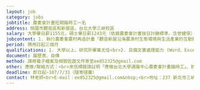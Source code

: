 ```yaml
---
layout: job
category: jobs
jobtitle: 農委會計畫短期臨時工一名
address: 桃園市觀音區和新屋區、台北大學三峽校區
salary: 大學畢日薪1155元，碩士畢日薪1243元（依據農委會計畫按日計酬標準，含勞健保）
jobcontent: 1. 執行農委會農村再造計畫「觀音新屋沿海農漁村生態環境與生活產業的互動關係」<br>2. 協助田野訪談及問卷<br>3. 資料整理以及相關庶務
period: 聘用日起三個月
qualifications: 1. 大學以上，研究所畢業尤佳<br>2. 具備文書處理能力 (Word、Excel)<br>3. 工作細心、態度積極、認真負責<br>4. 具良好溝通能力、對訪談問卷研究有興趣<br>5. 社會科學、生態學或生態人文相關科系尤佳<br>6. 可獨立作業<br>7. 自備交通工具，可獨立往返田野調查地點（桃園市觀音區和新屋區）<br>8. 需要時，能假日進行田野工作
document: 履歷表、自傳
method: 請將電子檔案及相關佐證文件寄至ee852325@gmail.com
other: 應徵/聯絡方式：<br>來信標題請註明「應徵台北大學通識中心農委會計畫臨時工」、姓名、聯絡電話。(資料初審通過者，將個別通知面試)
deadline: 即日起~107/7/31（隨寄隨審）
contact: 林老師<br>E-mail：ee852325@gmail.com&nbsp;<br>地址：237 新北市三峽區大學路151號 台北大學通識教育中心<br>聯絡電話：02-86741111#66547或66173
---
```


